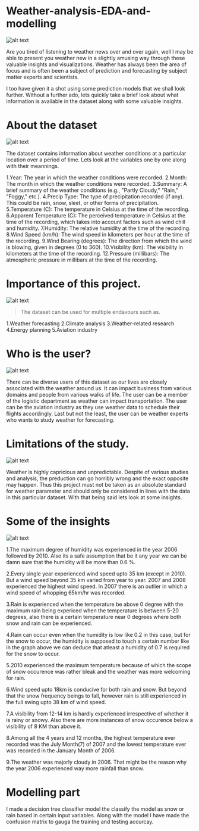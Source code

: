 # Weather-analysis-EDA-and-modelling

![alt text](https://www.cmcc.it/wp-content/uploads/2021/01/max-larochelle-uu-unsplash.jpg)


Are you tired of listening to weather news over and over again, well I may be able to present you weather new in a slightly amusing way through these valuable insights and visualizations. Weather has always been the area of focus and is often been a subject of prediction and forecasting by subject matter experts and scientists. 

I too have given it a shot using some prediction models that we shall look further. Without a further ado, lets quickly take a brief look about what information is available in the dataset along with some valuable insights.

# About the dataset

![alt text](https://cdn3.iconfinder.com/data/icons/project-management-105/103/23-1024.png)

The dataset  contains information about weather conditions at a particular location over a period of time. Lets look at the variables one by one along with their meannings.

1.Year: The year in which the weather conditions were recorded.
2.Month: The month in which the weather conditions were recorded.
3.Summary: A brief summary of the weather conditions (e.g., "Partly Cloudy," "Rain," "Foggy," etc.).
4.Precip Type: The type of precipitation recorded (if any). This could be rain, snow, sleet, or other forms of precipitation.
5.Temperature (C): The temperature in Celsius at the time of the recording.
6.Apparent Temperature (C): The perceived temperature in Celsius at the time of the recording, which takes into account factors such as wind chill and humidity.
7.Humidity: The relative humidity at the time of the recording.
8.Wind Speed (km/h): The wind speed in kilometers per hour at the time of the recording.
9.Wind Bearing (degrees): The direction from which the wind is blowing, given in degrees (0 to 360).
10.Visibility (km): The visibility in kilometers at the time of the recording.
12.Pressure (millibars): The atmospheric pressure in millibars at the time of the recording.

# Importance of this project.

![alt text](https://2.bp.blogspot.com/-xaXhkB32HUU/TzCPBkVhLaI/AAAAAAAAFvg/Hc0s6Yu8GFI/s1600/Important.jpg)

> The dataset can be used for multiple endavours such as.

1.Weather forecasting
2.Climate analysis
3.Weather-related research
4.Energy planning
5.Aviation industry

# Who is the user?

![alt text](https://www.pngitem.com/pimgs/m/22-220721_circled-user-male-type-user-colorful-icon-png.png)

There can be diverse users of this dataset as our lives are closely associated with the weather around us. It can impact business from various domains and people from various walks of life. The user can be a member of the logistic department as weather can impact transportation. The user can be the aviation industry as they use weather data to schedule their flights accordingly. Last but not the least, the user can be weather experts who wants to study weather for forecasting.

# Limitations of the study.

![alt text](https://1.bp.blogspot.com/-GsUAWIw-Yqc/X1FY1BUPJDI/AAAAAAABmS8/FaFue3pjn98Zao8b8VmGA10e8NOT4jmswCLcBGAsYHQ/s1600/clue-less.jpg)

Weather is highly capricious and unpredictable. Despite of various studies and analysis, the preduction can go horribly wrong and the exact opposite may happen. Thus this project must not be taken as an absolute standard for weather parameter and should only be considered in lines with the data in this particular dataset. With that being said lets look at some insights.

# Some of the insights

![alt text](https://th.bing.com/th/id/OIP.fn9f7Pks09J4MCKkMllQGwHaG3?pid=ImgDet&rs=1)

1.The maximum degree of humidity was experienced in the year 2006 followed by 2010. Also its a safe assumption that be it any year we can be damn sure that the humidity will be more than 0.6 %.

2.Every single year experienced wind speed upto 35 km (except in 2010). But a wind speed beyond 35 km varied from year to year. 2007 and 2008 experienced the highest wind speed. In 2007 there is an outlier in which a wind speed of whopping 65km/hr was recorded.

3.Rain is experienced when the temperature be above 0 degree with the maximum rain being expericed when the temperature is between 5-20 degrees, also there is a certain temperature near 0 degrees where both snow and rain can be experienced.

4.Rain can occur even when the humidity is low like 0.2 in this case, but for the snow to occur, the humidity is supposed to touch a certain number like in the graph above we can deduce that atleast a humidity of 0.7 is required for the snow to occur.

5.2010 experienced the maximum temperature because of which the scope of snow occurence was rather bleak and the weather was more welcoming for rain.

6.Wind speed upto 18km is conducive for both rain and snow. But beyond that the snow frequency beings to fall, however rain is still experienced in the full swing upto 38 km of wind speed.

7.A visibility from 12-14 km is hardly experienced irrespective of whether it is rainy or snowy. Also there are more instances of snow occurence below a visibility of 8 KM than above it.

8.Among all the 4 years and 12 months, the highest temperature ever recorded was the July Month(7) of 2007 and the lowest temperature ever was recorded in the January Month of 2006.

9.The weather was majorly cloudy in 2006. That might be the reason why the year 2006 experienced way more rainfall than snow.

# Modelling part

I made a decision tree classifier model the classify the model as snow or rain based in certain input variables. Along with the model I have made the confusion matrix to gauga the training and testing accurcay.